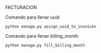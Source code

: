 FACTURACION

Comando para llenar uuid

```
python manage.py assign_uuid_to_invoices
```

Comando para llenar billing_month

```
python manage.py fill_billing_month
```
